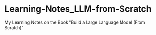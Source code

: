 # Learning-Notes_LLM-from-Scratch
My Learning Notes on the Book "Build a Large Language Model (From Scratch)"
